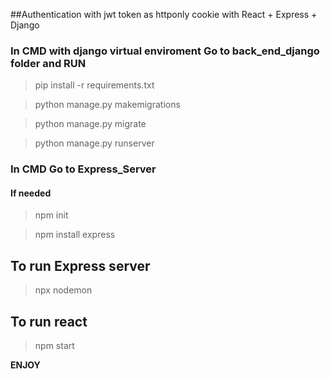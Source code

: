 ##Authentication with jwt token as httponly cookie with React + Express + Django


### In CMD with django virtual enviroment Go to back_end_django folder and RUN
>pip install -r requirements.txt

>python manage.py makemigrations

>python manage.py migrate

>python manage.py runserver


### In CMD Go to Express_Server

#### If needed

>npm init

>npm install express

## To run Express server
>npx nodemon

## To run react
>npm start

****ENJOY****

